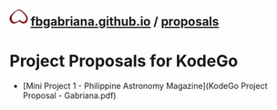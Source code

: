 ## ![favicon](/favicon.svg) [fbgabriana.github.io](/) / [proposals](/proposals/)

# Project Proposals for KodeGo

* [Mini Project 1 - Philippine Astronomy Magazine](KodeGo Project Proposal - Gabriana.pdf)

